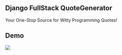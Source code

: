 ## Django FullStack QuoteGenerator

Your One-Stop Source for Witty Programming Quotes!

## Demo

![](https://s11.gifyu.com/images/SgwWO.gif)
